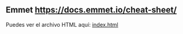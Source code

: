 ## Emmet https://docs.emmet.io/cheat-sheet/ 
Puedes ver el archivo HTML aquí: [index.html](https://github.com/nachordz7/py/blob/main/index.html)
